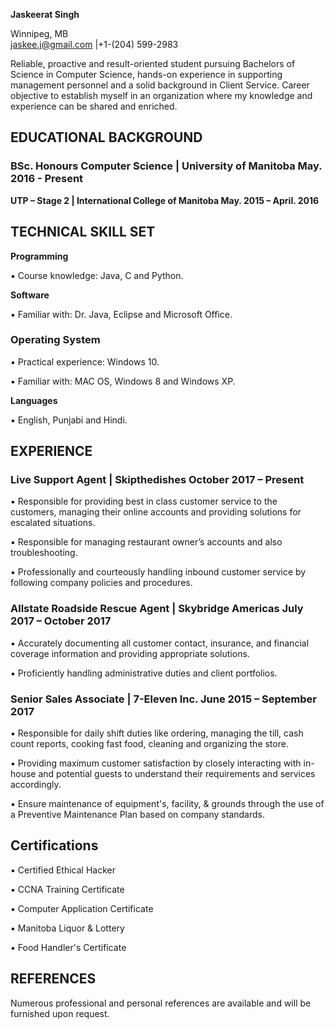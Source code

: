 **Jaskeerat Singh**

Winnipeg, MB  
jaskee.j@gmail.com |+1-(204) 599-2983

Reliable, proactive and result-oriented student pursuing Bachelors of Science in Computer Science, hands-on experience in supporting management personnel and a solid background in Client Service. Career objective to establish myself in an organization where my knowledge and experience can be shared and enriched.

## EDUCATIONAL BACKGROUND

### BSc. Honours Computer Science | University of Manitoba  May. 2016 - Present

**UTP – Stage 2 | International College of Manitoba May. 2015 – April. 2016**

## TECHNICAL SKILL SET

**Programming**

▪ Course knowledge: Java, C and Python.

**Software**

▪ Familiar with: Dr. Java, Eclipse and Microsoft Office.

### Operating System

▪ Practical experience: Windows 10.

▪  Familiar with: MAC OS, Windows 8 and Windows XP.

**Languages**

▪  English, Punjabi and Hindi.

## EXPERIENCE

### Live Support Agent | Skipthedishes  October 2017 – Present

▪ Responsible for providing best in class customer service to the customers, managing their online accounts and providing solutions for escalated situations.

▪ Responsible for managing restaurant owner’s accounts and also troubleshooting.

▪ Professionally and courteously handling inbound customer service by following company policies and procedures.

### Allstate Roadside Rescue Agent | Skybridge Americas  July 2017 – October 2017

▪ Accurately documenting all customer contact, insurance, and financial coverage information and providing appropriate solutions.

▪ Proficiently handling administrative duties and client portfolios.

### Senior Sales Associate | 7-Eleven Inc.  June 2015 – September 2017

▪ Responsible for daily shift duties like ordering, managing the till, cash count reports, cooking fast food, cleaning and organizing the store.

▪ Providing maximum customer satisfaction by closely interacting with in-house and potential guests to understand their requirements and services accordingly.

▪ Ensure maintenance of equipment's, facility, & grounds through the use of a Preventive Maintenance Plan based on company standards.

## Certifications

▪ Certified Ethical Hacker

▪ CCNA Training Certificate

▪ Computer Application Certificate

▪ Manitoba Liquor & Lottery

▪ Food Handler's Certificate

## REFERENCES

Numerous professional and personal references are available and will be furnished upon request.
